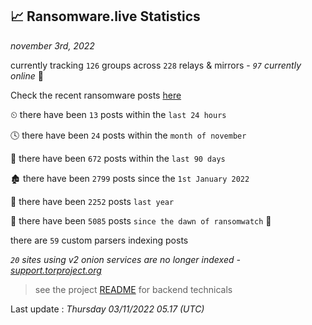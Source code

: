 
## 📈 Ransomware.live Statistics
_november 3rd, 2022_

currently tracking `126` groups across `228` relays & mirrors - _`97` currently online_ 📡

Check the recent ransomware posts [here](https://www.ransomware.live/#/recentposts)


⏲ there have been `13` posts within the `last 24 hours`

🕓 there have been `24` posts within the `month of november`

📅 there have been `672` posts within the `last 90 days`

🏚 there have been `2799` posts since the `1st January 2022`

🚀 there have been `2252` posts `last year`

🦕 there have been `5085` posts `since the dawn of ransomwatch` 🐣

there are `59` custom parsers indexing posts

_`20` sites using v2 onion services are no longer indexed - [support.torproject.org](https://support.torproject.org/onionservices/v2-deprecation/)_

> see the project [README](https://github.com/jmousqueton/ransomwatch#readme) for backend technicals



Last update : _Thursday 03/11/2022 05.17 (UTC)_

